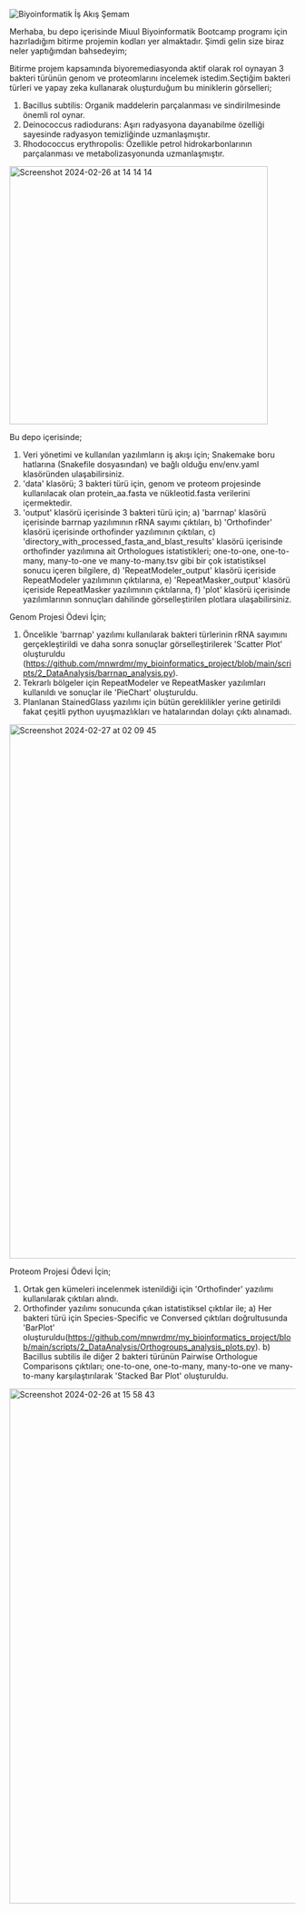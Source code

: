 ![Biyoinformatik İş Akış Şemam](https://github.com/mnwrdmr/my_bioinformatics_project/assets/93953094/320ffc07-e036-44b4-8b6a-ad482834b31e)

Merhaba, bu depo içerisinde Miuul Biyoinformatik Bootcamp programı için hazırladığım bitirme projemin kodları yer almaktadır. Şimdi gelin size biraz neler yaptığımdan bahsedeyim;

Bitirme projem kapsamında biyoremediasyonda aktif olarak rol oynayan 3 bakteri türünün genom ve proteomlarını incelemek istedim.Seçtiğim bakteri türleri ve yapay zeka kullanarak oluşturduğum bu miniklerin görselleri;

1) Bacillus subtilis: Organik maddelerin parçalanması ve sindirilmesinde önemli rol oynar.  
2) Deinococcus radiodurans: Aşırı radyasyona dayanabilme özelliği sayesinde radyasyon temizliğinde uzmanlaşmıştır.
3) Rhodococcus erythropolis: Özellikle petrol hidrokarbonlarının parçalanması ve metabolizasyonunda uzmanlaşmıştır.

<img width="455" alt="Screenshot 2024-02-26 at 14 14 14" src="https://github.com/mnwrdmr/my_bioinformatics_project/assets/93953094/aa94e431-f039-46d6-abf5-1b812f323768">




Bu depo içerisinde;
1) Veri yönetimi ve kullanılan yazılımların iş akışı için; Snakemake boru hatlarına (Snakefile dosyasından) ve bağlı olduğu env/env.yaml klasöründen ulaşabilirsiniz.
2) 'data' klasörü; 3 bakteri türü için, genom ve proteom projesinde kullanılacak olan protein_aa.fasta ve nükleotid.fasta verilerini içermektedir.
3) 'output' klasörü içerisinde 3 bakteri türü için;
   a) 'barrnap' klasörü içerisinde barrnap yazılımının rRNA sayımı çıktıları,
   b) 'Orthofinder' klasörü içerisinde orthofinder yazılımının çıktıları,
   c) 'directory_with_processed_fasta_and_blast_results' klasörü içerisinde orthofinder yazılımına ait Orthologues istatistikleri; one-to-one, one-to-many, many-to-one ve many-to-many.tsv gibi bir çok istatistiksel sonucu içeren bilgilere,
   d) 'RepeatModeler_output' klasörü içeriside RepeatModeler yazılımının çıktılarına,
   e) 'RepeatMasker_output' klasörü içeriside RepeatMasker yazılımının çıktılarına,
   f) 'plot' klasörü içerisinde yazılımlarının sonnuçları dahilinde görselleştirilen plotlara ulaşabilirsiniz.




Genom Projesi Ödevi İçin; 

1) Öncelikle 'barrnap' yazılımı kullanılarak bakteri türlerinin rRNA sayımını gerçekleştirildi ve daha sonra sonuçlar görselleştirilerek 'Scatter Plot' oluşturuldu (https://github.com/mnwrdmr/my_bioinformatics_project/blob/main/scripts/2_DataAnalysis/barrnap_analysis.py).
2) Tekrarlı bölgeler için RepeatModeler ve RepeatMasker yazılımları kullanıldı ve sonuçlar ile 'PieChart' oluşturuldu.
3) Planlanan StainedGlass yazılımı için bütün gereklilikler yerine getirildi fakat çeşitli python uyuşmazlıkları ve hatalarından dolayı çıktı alınamadı.

<img width="942" alt="Screenshot 2024-02-27 at 02 09 45" src="https://github.com/mnwrdmr/my_bioinformatics_project/assets/93953094/415d50f0-1c8b-42ea-bdc3-e26fe7584a5b">




Proteom Projesi Ödevi İçin; 

1) Ortak gen kümeleri incelenmek istenildiği için 'Orthofinder' yazılımı kullanılarak çıktıları alındı.
2) Orthofinder yazılımı sonucunda çıkan istatistiksel çıktılar ile;
   a) Her bakteri türü için Species-Specific ve Conversed çıktıları doğrultusunda 'BarPlot'  oluşturuldu(https://github.com/mnwrdmr/my_bioinformatics_project/blob/main/scripts/2_DataAnalysis/Orthogroups_analysis_plots.py).
   b) Bacillus subtilis ile diğer 2 bakteri türünün Pairwise Orthologue Comparisons çıktıları; one-to-one, one-to-many, many-to-one ve many-to-many karşılaştırılarak 'Stacked Bar Plot' oluşturuldu.

<img width="908" alt="Screenshot 2024-02-26 at 15 58 43" src="https://github.com/mnwrdmr/my_bioinformatics_project/assets/93953094/d415e36e-e6dd-4da1-aca2-9f9a6202d7b8">

